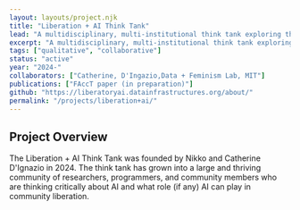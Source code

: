 ```yaml
---
layout: layouts/project.njk
title: "Liberation + AI Think Tank"
lead: "A multidisciplinary, multi-institutional think tank exploring the intersections of liberation and AI."
excerpt: "A multidisciplinary, multi-institutional think tank exploring the intersections of liberation and AI."
tags: ["qualitative", "collaborative"]
status: "active"
year: "2024-"
collaborators: ["Catherine, D'Ingazio,Data + Feminism Lab, MIT"]
publications: ["FAccT paper (in preparation)"]
github: "https://liberatoryai.datainfrastructures.org/about/"
permalink: "/projects/liberation+ai/"
---
```


## Project Overview

The Liberation + AI Think Tank was founded by Nikko and Catherine D'Ignazio in 2024.  The think tank has grown into a large and thriving community of researchers, programmers, and community members who are thinking critically about AI and what role (if any) AI can play in community liberation. 


